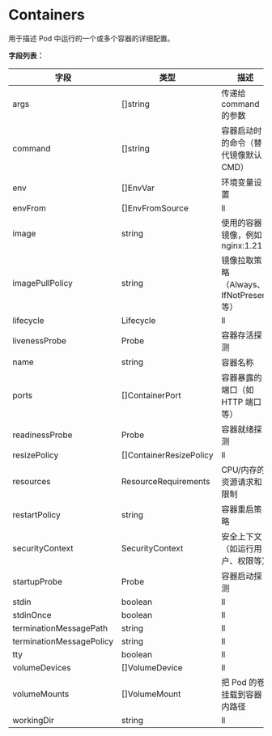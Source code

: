# Containers

用于描述 Pod 中运行的一个或多个容器的详细配置。

**字段列表：**

|字段|类型|描述|
|----|----|----|
|args| []string|传递给 command 的参数|
|command| \[]string| 容器启动时的命令（替代镜像默认 CMD）|
|env| \[]EnvVar| 环境变量设置|
|envFrom| \[]EnvFromSource|ll|
|image|string|使用的容器镜像，例如 nginx:1.21|
|imagePullPolicy|string|镜像拉取策略（Always、IfNotPresent 等）|
|lifecycle|Lifecycle|ll|
|livenessProbe|Probe|容器存活探测|
|name|string|容器名称|
|ports|\[]ContainerPort|容器暴露的端口（如 HTTP 端口等）|
|readinessProbe|Probe|容器就绪探测|
|resizePolicy|\[]ContainerResizePolicy|ll|
|resources|ResourceRequirements|CPU/内存的资源请求和限制|
|restartPolicy|string|容器重启策略|
|securityContext|SecurityContext|安全上下文（如运行用户、权限等）|
|startupProbe|Probe|容器启动探测|
|stdin|boolean|ll|
|stdinOnce|boolean|ll|
|terminationMessagePath|string|ll|
|terminationMessagePolicy|string|ll|
|tty|boolean|ll|
|volumeDevices|[]VolumeDevice|ll|
|volumeMounts|[]VolumeMount|把 Pod 的卷挂载到容器内路径|
|workingDir|string|ll|